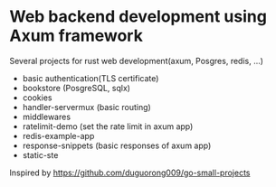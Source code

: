 # Web backend development using Axum framework 

Several projects for rust web development(axum, Posgres, redis, ...)

- basic authentication(TLS certificate)
- bookstore (PosgreSQL, sqlx)
- cookies 
- handler-servermux (basic routing)
- middlewares
- ratelimit-demo (set the rate limit in axum app)
- redis-example-app 
- response-snippets (basic responses of axum app)
- static-ste

Inspired by https://github.com/duguorong009/go-small-projects
